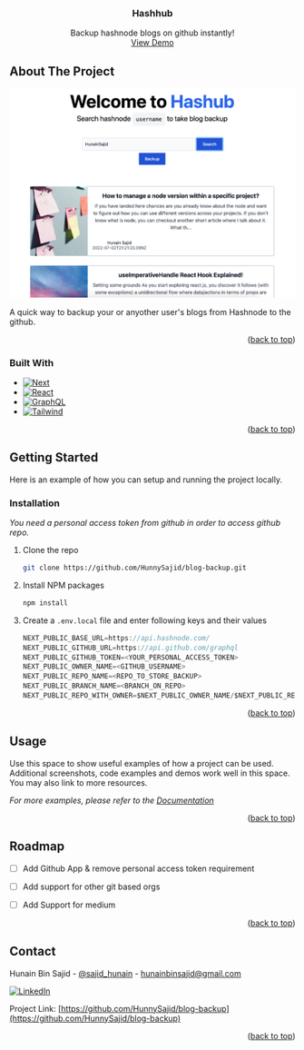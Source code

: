 <div id="top"></div>

<br />
<div align="center">
  <h3 align="center">Hashhub</h3>

  <p align="center">
    Backup hashnode blogs on github instantly!
    <br />
    <a href="https://blog-backup-ten.vercel.app/">View Demo</a>
  </p>
</div>


<!-- ABOUT THE PROJECT -->
## About The Project

[![Product Name Screen Shot][product-screenshot]](https://example.com)

A quick way to backup your or anyother user's blogs from Hashnode to the github.

<p align="right">(<a href="#top">back to top</a>)</p>



### Built With

* [![Next][Next.js]][Next-url]
* [![React][React.js]][React-url]
* [![GraphQL][GraphQL]][GraphQL-url]
* [![Tailwind][Tailwind]][Tailwind-url]


<p align="right">(<a href="#top">back to top</a>)</p>



<!-- GETTING STARTED -->
## Getting Started

Here is an example of how you can setup and running the project locally.


### Installation

_You need a personal access token from github in order to access github repo._

1. Clone the repo
   ```sh
   git clone https://github.com/HunnySajid/blog-backup.git
   ```
2. Install NPM packages
   ```sh
   npm install
   ```
3. Create a `.env.local` file and enter following keys and their values
   ```js
   NEXT_PUBLIC_BASE_URL=https://api.hashnode.com/
   NEXT_PUBLIC_GITHUB_URL=https://api.github.com/graphql
   NEXT_PUBLIC_GITHUB_TOKEN=<YOUR_PERSONAL_ACCESS_TOKEN>
   NEXT_PUBLIC_OWNER_NAME=<GITHUB_USERNAME>
   NEXT_PUBLIC_REPO_NAME=<REPO_TO_STORE_BACKUP>
   NEXT_PUBLIC_BRANCH_NAME=<BRANCH_ON_REPO>
   NEXT_PUBLIC_REPO_WITH_OWNER=$NEXT_PUBLIC_OWNER_NAME/$NEXT_PUBLIC_REPO_NAME
   ```

<p align="right">(<a href="#top">back to top</a>)</p>



<!-- USAGE EXAMPLES -->
## Usage

Use this space to show useful examples of how a project can be used. Additional screenshots, code examples and demos work well in this space. You may also link to more resources.

_For more examples, please refer to the [Documentation](https://example.com)_

<p align="right">(<a href="#top">back to top</a>)</p>



<!-- ROADMAP -->
## Roadmap

- [ ] Add Github App & remove personal access token requirement
- [ ] Add support for other git based orgs 
- [ ] Add Support for medium



<p align="right">(<a href="#top">back to top</a>)</p>



<!-- CONTACT -->
## Contact

Hunain Bin Sajid - [@sajid_hunain](https://twitter.com/sajid_hunain) - hunainbinsajid@gmail.com

[![LinkedIn][linkedin-shield]][linkedin-url]

Project Link: [https://github.com/HunnySajid/blog-backup](https://github.com/HunnySajid/blog-backup)

<p align="right">(<a href="#top">back to top</a>)</p>




<!-- MARKDOWN LINKS & IMAGES -->
<!-- https://www.markdownguide.org/basic-syntax/#reference-style-links -->
[linkedin-shield]: https://img.shields.io/badge/-LinkedIn-black.svg?style=for-the-badge&logo=linkedin&colorB=555
[linkedin-url]: https://www.linkedin.com/in/hunainsajid/
[product-screenshot]: public/images/screenshot.png
[Next.js]: https://img.shields.io/badge/next.js-000000?style=for-the-badge&logo=nextdotjs&logoColor=white
[Next-url]: https://nextjs.org/
[React.js]: https://img.shields.io/badge/React-20232A?style=for-the-badge&logo=react&logoColor=61DAFB
[React-url]: https://reactjs.org/
[GraphQL]: https://img.shields.io/badge/Graphql-171E26?style=for-the-badge&logo=graphql&logoColor=D6028F
[GraphQL-url]: https://graphql.org/
[Tailwind]: https://img.shields.io/badge/Tailwind-0A2236?style=for-the-badge&logo=tailwindcss&logoColor=0898B1
[Tailwind-url]: https://tailwindcss.com/
